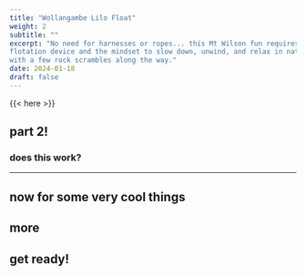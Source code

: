 ```yaml
---
title: "Wollangambe Lilo Float"
weight: 2
subtitle: ""
excerpt: "No need for harnesses or ropes... this Mt Wilson fun requires a 
flotation device and the mindset to slow down, unwind, and relax in nature... 
with a few rock scrambles along the way."
date: 2024-01-18
draft: false
---
```


{{< here >}}


## part 2!

### does this work?

---

## now for some very cool things

## more

## get ready!
